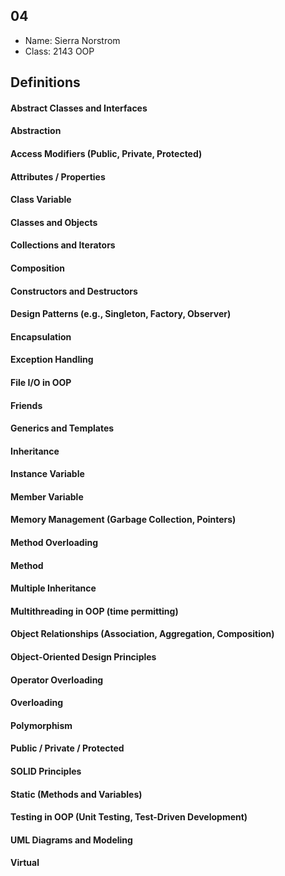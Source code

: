 ## 04

- Name: Sierra Norstrom
- Class: 2143 OOP

## Definitions

#### Abstract Classes and Interfaces

>
>
>

#### Abstraction

>
>
>

#### Access Modifiers (Public, Private, Protected)

>
>
>

#### Attributes / Properties

>
>
>

#### Class Variable

>
>
>

#### Classes and Objects

>
>
>

#### Collections and Iterators

>
>
>

#### Composition

>
>
>

#### Constructors and Destructors

>
>
>

#### Design Patterns (e.g., Singleton, Factory, Observer)

>
>
>

#### Encapsulation

>
>
>

#### Exception Handling

>
>
>

#### File I/O in OOP

>
>
>

#### Friends

>
>
>

#### Generics and Templates

>
>
>

#### Inheritance

>
>
>

#### Instance Variable

>
>
>

#### Member Variable

>
>
>

#### Memory Management (Garbage Collection, Pointers)

>
>
>

#### Method Overloading

>
>
>

#### Method

>
>
>

#### Multiple Inheritance

>
>
>

#### Multithreading in OOP (time permitting)

>
>
>

#### Object Relationships (Association, Aggregation, Composition)

>
>
>

#### Object-Oriented Design Principles

>
>
>

#### Operator Overloading

>
>
>

#### Overloading

>
>
>

#### Polymorphism

>
>
>

#### Public / Private / Protected

>
>
>

#### SOLID Principles

>
>
>

#### Static (Methods and Variables)

>
>
>

#### Testing in OOP (Unit Testing, Test-Driven Development)

>
>
>

#### UML Diagrams and Modeling

>
>
>

#### Virtual

>
>
>
